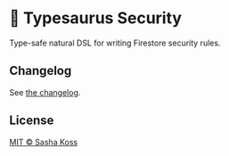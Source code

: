 # 🦕 Typesaurus Security

Type-safe natural DSL for writing Firestore security rules.

## Changelog

See [the changelog](./CHANGELOG.md).

## License

[MIT © Sasha Koss](https://kossnocorp.mit-license.org/)
